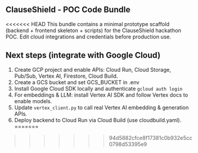 ClauseShield - POC Code Bundle
------------------------------
<<<<<<< HEAD
This bundle contains a minimal prototype scaffold (backend + frontend skeleton + scripts)
for the ClauseShield hackathon POC. Edit cloud integrations and credentials before production use.
## Next steps (integrate with Google Cloud)
1. Create GCP project and enable APIs: Cloud Run, Cloud Storage, Pub/Sub, Vertex AI, Firestore, Cloud Build.
2. Create a GCS bucket and set GCS_BUCKET in .env
3. Install Google Cloud SDK locally and authenticate `gcloud auth login`
4. For embeddings & LLM: install Vertex AI SDK and follow Vertex docs to enable models.
5. Update `vertex_client.py` to call real Vertex AI embedding & generation APIs.
6. Deploy backend to Cloud Run via Cloud Build (use cloudbuild.yaml).
=======
>>>>>>> 94d5882cfce8f17381c0b932e5cc0798d53395e9
